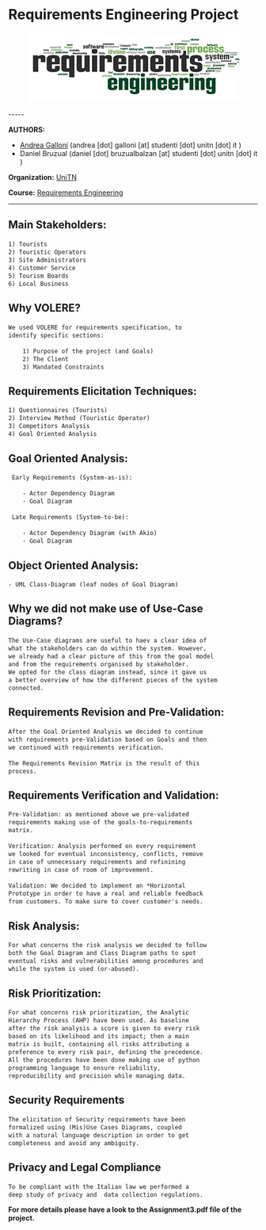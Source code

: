 # Requirements Engineering Project

<p align="center">
  <img src="RE.png">
</p>
-----


**AUTHORS:**

+ [Andrea Galloni](http://www.andreagalloni.eu) (andrea [dot] galloni [at] studenti [dot] unitn [dot] it )
+ Daniel Bruzual (daniel [dot] bruzualbalzan [at] studenti [dot] unitn [dot] it )

**Organization:** [UniTN](http://www.unitn.it/en)

**Course:** [Requirements Engineering](http://disi.unitn.it/~jm/re/)


-----

## Main Stakeholders:

	1) Tourists
	2) Touristic Operators
	3) Site Administrators
	4) Customer Service
	5) Tourism Boards
	6) Local Business

## Why VOLERE?

	We used VOLERE for requirements specification, to
	identify specific sections:

		1) Purpose of the project (and Goals)
		2) The Client
		3) Mandated Constraints


## Requirements Elicitation Techniques:

	1) Questionnaires (Tourists)
	2) Interview Method (Touristic Operator)
	3) Competitors Analysis
	4) Goal Oriented Analysis


## Goal Oriented Analysis:

	 Early Requirements (System-as-is):

		- Actor Dependency Diagram
		- Goal Diagram

	 Late Requirements (System-to-be):

		- Actor Dependency Diagram (with Akio)
		- Goal Diagram


## Object Oriented Analysis:

	- UML Class-Diagram (leaf nodes of Goal Diagram)


## Why we did not make use of Use-Case Diagrams?

	The Use-Case diagrams are useful to haev a clear idea of
	what the stakeholders can do within the system. However, 
	we already had a clear picture of this from the goal model 
	and from the requirements organised by stakeholder. 
	We opted for the class diagram instead, since it gave us 
	a better overview of how the different pieces of the system 
	connected.


## Requirements Revision and Pre-Validation:

	After the Goal Oriented Analysis we decided to continue
	with requirements pre-Validation based on Goals and then
	we continued with requirements verification.

	The Requirements Revision Matrix is the result of this
	process.


## Requirements Verification and Validation:

	Pre-Validation: as mentioned above we pre-validated
	requirements making use of the goals-to-requirements
	matrix.

	Verification: Analysis performed on every requirement
	we looked for eventual inconsistency, conflicts, remove
	in case of unnecessary requirements and refinining
	rewriting in case of room of improvement.

	Validation: We decided to implement an *Horizontal
	Prototype in order to have a real and reliable feedback
	from customers. To make sure to cover customer's needs.

## Risk Analysis:

	For what concerns the risk analysis we decided to follow
	both the Goal Diagram and Class Diagram paths to spot
	eventual risks and vulnerabilities among procedures and
	while the system is used (or-abused).


## Risk Prioritization:

	For what concerns risk prioritization, the ​Analytic
	Hierarchy Process (​AHP​) have been used. As baseline
	after the risk analysis a score is given to every risk
	based on its ​likelihood and its impact; then a main
	matrix is built, containing all risks attributing a
	preference to every risk pair, defining the precedence.
	All the procedures have been done making use of python
	programming language to ensure reliability,
	reproducibility and precision while managing data.


## Security Requirements

	The elicitation of Security requirements have been
	formalized using (Mis)Use Cases Diagrams, coupled
	with a natural language description in order to get
	completeness and avoid any ambiguity.


## Privacy and Legal Compliance

	To be compliant with the Italian law we performed a
	deep study of privacy and  data collection regulations.

**For more details please have a look to the Assignment3.pdf file of the project.**
